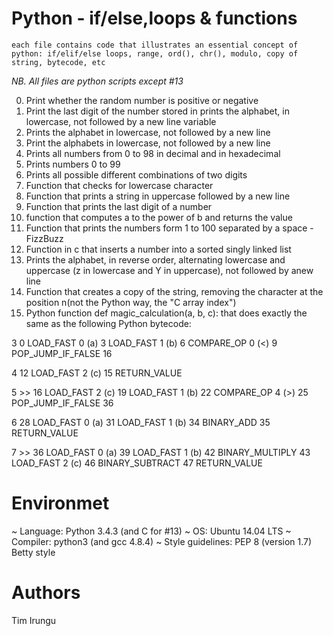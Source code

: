 # Python - if/else,loops & functions
	each file contains code that illustrates an essential concept of python: if/elif/else loops, range, ord(), chr(), modulo, copy of string, bytecode, etc

*NB. All files are python scripts except #13*

0. Print whether the random number is positive or negative
1. Print the last digit of the number stored in prints the alphabet, in lowercase, not followed by a new line variable
2. Prints the alphabet in lowercase, not followed by a new line
3. Print the alphabets in lowercase, not followed by a new line
4. Prints all numbers from 0 to 98 in decimal and in hexadecimal
5. Prints numbers 0 to 99
6. Prints all possible different combinations of two digits
7. Function that checks for lowercase character
8. Function that prints a string in uppercase  followed by a new line
9. Function that prints the last digit of a number
10. function that computes a to the power of b and returns the value
11. Function that prints the numbers form 1 to 100 separated by a space - FizzBuzz
12. Function in c that inserts a number into a sorted singly linked list
13. Prints the alphabet, in reverse order, alternating lowercase and uppercase (z in lowercase and Y in uppercase), not followed by anew line
14. Function that creates a copy of the string, removing the character at the position n(not the Python way, the "C array index")
15. Python function def magic_calculation(a, b, c): that does exactly the same as the following Python bytecode:

  3           0 LOAD_FAST                0 (a)
              3 LOAD_FAST                1 (b)
              6 COMPARE_OP               0 (<)
              9 POP_JUMP_IF_FALSE       16


  4          12 LOAD_FAST                2 (c)
             15 RETURN_VALUE


  5     >>   16 LOAD_FAST                2 (c)
             19 LOAD_FAST                1 (b)
             22 COMPARE_OP               4 (>)
             25 POP_JUMP_IF_FALSE       36


  6          28 LOAD_FAST                0 (a)
             31 LOAD_FAST                1 (b)
             34 BINARY_ADD
             35 RETURN_VALUE


  7     >>   36 LOAD_FAST                0 (a)
             39 LOAD_FAST                1 (b)
             42 BINARY_MULTIPLY
             43 LOAD_FAST                2 (c)
             46 BINARY_SUBTRACT
             47 RETURN_VALUE

# Environmet
 ~ Language: Python 3.4.3 (and C for #13)
 ~ OS: Ubuntu 14.04 LTS
 ~ Compiler: python3 (and gcc 4.8.4)
 ~ Style guidelines: PEP 8 (version 1.7) Betty style

# Authors
 Tim Irungu
